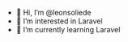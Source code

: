 - 👋 Hi, I’m @leonsoliede
- 👀 I’m interested in Laravel
- 🌱 I’m currently learning Laravel

<!---
leonsoliede/leonsoliede is a ✨ special ✨ repository because its `README.md` (this file) appears on your GitHub profile.
You can click the Preview link to take a look at your changes.
--->
